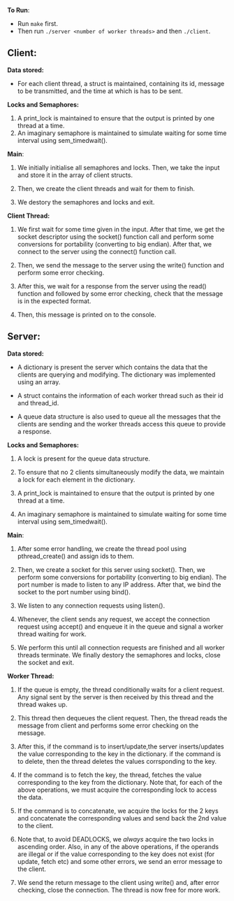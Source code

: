 **To Run**:
- Run `make` first. 
- Then run `./server <number of worker threads>` and then `./client`. 

## Client:

**Data stored:**
- For each client thread, a struct is maintained, containing its id, message to be transmitted, and the time at which is has to be sent. 

**Locks and Semaphores:**
1. A print_lock is maintained to ensure that the output is printed by one thread at a time.
2. An imaginary semaphore is maintained to simulate waiting for some time interval using sem_timedwait(). 

**Main**:
1. We initially initialise all semaphores and locks. Then, we take the input and store it in the array of client structs. 

2. Then, we create the client threads and wait for them to finish. 

3. We destory the semaphores and locks and exit. 

**Client Thread:**
1. We first wait for some time given in the input. After that time, we get the socket descriptor using the socket() function call and perform some conversions for portability (converting to big endian). After that, we connect to the server using the connect() function call. 

2. Then, we send the message to the server using the write() function and perform some error checking. 

3. After this, we wait for a response from the server using the read() function and followed by some error checking, check that the message is in the expected format. 

4. Then, this message is printed on to the console. 

## Server: 

**Data stored:**
- A dictionary is present the server which contains the data that the clients are querying and modifying. The dictionary was implemented using an array. 

- A struct contains the information of each worker thread such as their id and thread_id. 

- A queue data structure is also used to queue all the messages that the clients are sending and the worker threads access this queue to provide a response. 

**Locks and Semaphores:**
1. A lock is present for the queue data structure. 

2. To ensure that no 2 clients simultaneously modify the data, we maintain a lock for each element in the dictionary.

3. A print_lock is maintained to ensure that the output is printed by one thread at a time.

4. An imaginary semaphore is maintained to simulate waiting for some time interval using sem_timedwait().  

**Main**:
1. After some error handling, we create the thread pool using pthread_create() and assign ids to them.  

2. Then, we create a socket for this server using socket(). Then, we perform some conversions for portability (converting to big endian). The port number is made to listen to any IP address. After that, we bind the socket to the port number using bind(). 

3. We listen to any connection requests using listen(). 

4. Whenever, the client sends any request, we accept the connection request using accept() and enqueue it in the queue and signal a worker thread waiting for work. 

5. We perform this until all connection requests are finished and all worker threads terminate. We finally destory the semaphores and locks, close the socket and exit. 

**Worker Thread:**
1. If the queue is empty, the thread conditionally waits for a client request. Any signal sent by the server is then received by this thread and the thread wakes up. 

2. This thread then dequeues the client request. Then, the thread reads the message from client and performs some error checking on the message. 

3. After this, if the command is to insert/update,the server inserts/updates the value corresponding to the key in the dictionary. if the command is to delete, then the thread deletes the values corrsponding to the key. 

4. If the command is to fetch the key, the thread, fetches the value corresponding to the key from the dictionary. Note that, for each of the above operations, we must acquire the corresponding lock to access the data. 

5. If the command is to concatenate, we acquire the locks for the 2 keys and concatenate the corresponding values and send back the 2nd value to the client. 

6. Note that, to avoid DEADLOCKS, we _always_ acquire the two locks in ascending order. Also, in any of the above operations, if the operands are illegal or if the value corresponding to the key does not exist (for update, fetch etc) and some other errors, we send an error message to the client. 

7. We send the return message to the client using write() and, after error checking, close the connection. The thread is now free for more work. 
